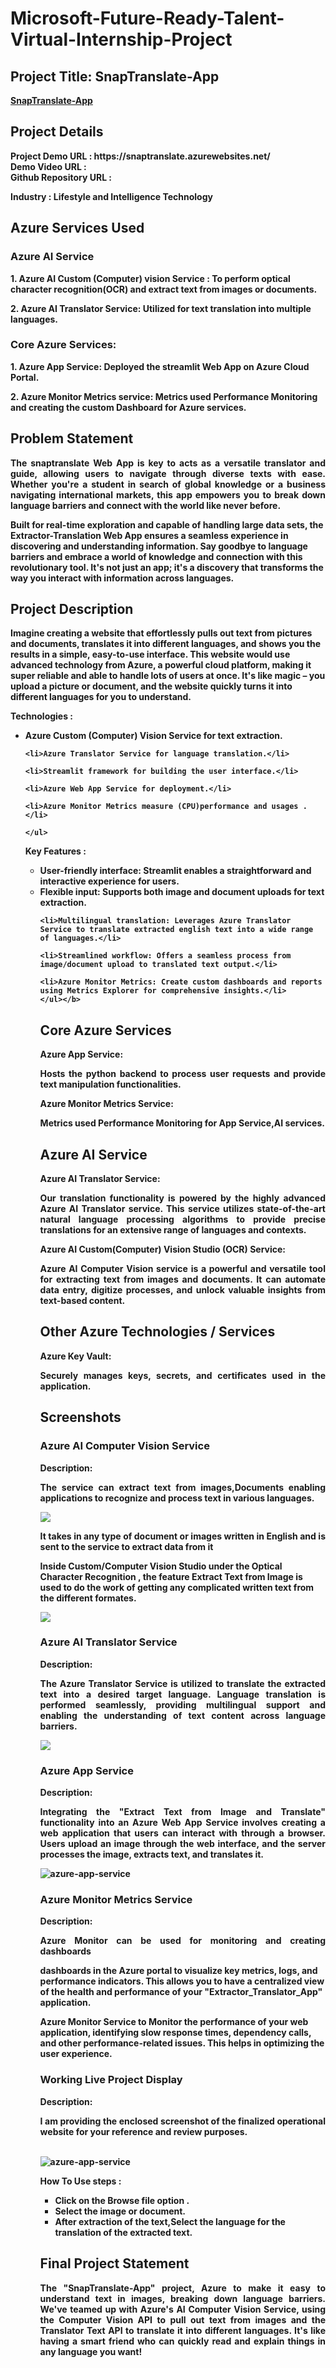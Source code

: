 <h1>Microsoft-Future-Ready-Talent-Virtual-Internship-Project</h1>
<h2>Project Title: SnapTranslate-App</h2>
<b><a href="https://snaptranslate.azurewebsites.net//">SnapTranslate-App</a></b>
<br>
<h2>Project Details</h2>
<b>Project Demo URL : https://snaptranslate.azurewebsites.net/ </b> <br>
<b>Demo Video URL :  </b><br>
<b>Github Repository URL :  </b> <br>

<b>Industry : Lifestyle and Intelligence Technology </b><br>

<h2>Azure Services Used</h2>

<h3>Azure AI Service </h3> 

<b>1. Azure AI Custom (Computer) vision Service : To perform optical character recognition(OCR) and extract text from images or documents.</b><br>

<b>2. Azure AI Translator Service: Utilized for text translation into multiple languages.</b>  <br>

<h3>Core Azure Services:</h3>

<b>1. Azure App Service: Deployed  the streamlit Web App on Azure Cloud Portal.</b><br>

<b>2. Azure Monitor Metrics service: Metrics used Performance Monitoring and creating the custom Dashboard for Azure services.</b><br>

<h2>Problem Statement</h2>

<b><p align="justify">The snaptranslate Web App is key to acts as a versatile translator and guide, allowing users to navigate through diverse texts with ease. Whether you're a student in search of global knowledge or a business navigating international markets, this app empowers you to break down language barriers and connect with the world like never before.

Built for real-time exploration and capable of handling large data sets, the Extractor-Translation Web App ensures a seamless experience in discovering and understanding information. Say goodbye to language barriers and embrace a world of knowledge and connection with this revolutionary tool. It's not just an app; it's a discovery that transforms the way you interact with information across languages.</p></b>

<h2>Project Description</h2>
<b><p align="justify">

Imagine creating a website that effortlessly pulls out text from pictures and documents, translates it into different languages, and shows you the results in a simple, easy-to-use interface. This website would use advanced technology from Azure, a powerful cloud platform, making it super reliable and able to handle lots of users at once. It's like magic – you upload a picture or document, and the website quickly turns it into different languages for you to understand. </p>

<b>Technologies :</b>
<ul>
    <li>Azure Custom (Computer) Vision Service for text extraction.</li>

    <li>Azure Translator Service for language translation.</li>

    <li>Streamlit framework for building the user interface.</li>

    <li>Azure Web App Service for deployment.</li>

    <li>Azure Monitor Metrics measure (CPU)performance and usages .</li>

    </ul>
  
<b>Key Features :</b>
<ul>
    <li>User-friendly interface: Streamlit enables a straightforward and interactive experience for users.</li>
    <li>Flexible input: Supports both image and document uploads for text extraction.</li>

    <li>Multilingual translation: Leverages Azure Translator Service to translate extracted english text into a wide range of languages.</li>

    <li>Streamlined workflow: Offers a seamless process from image/document upload to translated text output.</li>

    <li>Azure Monitor Metrics: Create custom dashboards and reports using Metrics Explorer for comprehensive insights.</li>
    </ul></b>


<b><h2>Core Azure Services</h2>
<b>Azure App Service:</b><br><p align="justify">Hosts the python backend to process user requests and provide text manipulation functionalities.</p>

<b>Azure Monitor Metrics Service:</b><br><p align="justify"> Metrics used Performance Monitoring for App Service,AI services.</p>

<h2>Azure AI Service</h2>

<b>Azure AI Translator Service:</b><br><p align="justify">Our translation functionality is powered by the highly advanced Azure AI Translator service. This service utilizes state-of-the-art natural language processing algorithms to provide precise translations for an extensive range of languages and contexts.</p>

<b>Azure AI Custom(Computer) Vision Studio (OCR) Service:</b><br><p align="justify">Azure AI Computer Vision service is a powerful and versatile tool for extracting text from images and documents. It can automate data entry, digitize processes, and unlock valuable insights from text-based content.</p>

<h2>Other Azure Technologies / Services</h2>
<b>Azure Key Vault: </b><br><p align="justify">Securely manages keys, secrets, and certificates used in the application.</p></b>


<h2>Screenshots</h2>

<h3>Azure AI Computer Vision Service</h3>
<b>Description:<p align="justify">
The service can extract text from images,Documents enabling applications to recognize and process text in various languages.</p></b>
<img src="./screenshots/text.ss1.PNG"></img><br>

<b><p align="justify">
It takes in any type of document or images written in English and is sent to the service to extract data from it

Inside Custom/Computer Vision Studio under the Optical Character Recognition , the feature Extract Text from Image is used to do the work of getting any complicated written text from the different formates.</p></b>
<img src="./screenshots/text.ss2.PNG"></img><br>

<h3>Azure AI Translator Service</h3>
<b>Description:<p align="justify">
The Azure Translator Service is utilized to translate the extracted text into a desired target language.
Language translation is performed seamlessly, providing multilingual support and enabling the understanding of text content across language barriers.</p></b>
<img src="./screenshots/text.ss3.PNG"></img><br>

<h3>Azure App Service</h3>
<b>Description:<p align="justify">
Integrating the "Extract Text from Image and Translate" functionality into an Azure Web App Service involves creating a web application that users can interact with through a browser. Users upload an image through the web interface, and the server processes the image, extracts text, and translates it.</p>
<img src="./screenshots/text.ss4.PNG" alt="azure-app-service"></img></b><br>

<h3>Azure Monitor Metrics Service</h3>
<b>Description:<p align="justify">
Azure Monitor can be used for monitoring and creating dashboards <br>
    
dashboards in the Azure portal to visualize key metrics, logs, and performance indicators. This allows you to have a centralized view of the health and performance of your "Extractor_Translator_App" application.<br>

Azure Monitor Service to Monitor the performance of your web application, identifying slow response times, dependency calls, and other performance-related issues. This helps in optimizing the user experience.</p>

<h3>Working Live Project Display</h3>
<b>Description:<p align="justify">I am providing the enclosed screenshot of the finalized operational website for your reference and review purposes.</b></p><br>
<img src="./screenshots/text.ss6.PNG" alt="azure-app-service"></img></b><br>

<b>How To Use steps :
<ul>
    <li>Click on the Browse file option .</li>
    <li>Select the image or document.</li>
    <li>After extraction of the text,Select the language for the translation of the extracted text.</li>
    </ul></b>

<h2>Final Project Statement</h2>
<b><p align="justify">
The "SnapTranslate-App" project,  Azure to make it easy to understand text in images, breaking down language barriers. We've teamed up with Azure's AI Computer Vision Service, using the Computer Vision API to pull out text from images and the Translator Text API to translate it into different languages. It's like having a smart friend who can quickly read and explain things in any language you want!
</p></b>

